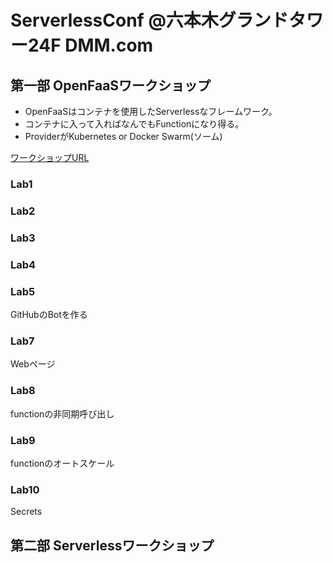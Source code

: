 # ServerlessConf @六本木グランドタワー24F DMM.com

## 第一部 OpenFaaSワークショップ
- OpenFaaSはコンテナを使用したServerlessなフレームワーク。
- コンテナに入って入ればなんでもFunctionになり得る。
- ProviderがKubernetes or Docker Swarm(ソーム)

[ワークショップURL](https://github.com/kenfdev/workshop/tree/ja/translations/ja)

### Lab1
### Lab2
### Lab3
### Lab4
### Lab5
GitHubのBotを作る
### Lab7
Webページ
### Lab8
functionの非同期呼び出し
### Lab9
functionのオートスケール
### Lab10
Secrets

## 第二部 Serverlessワークショップ
